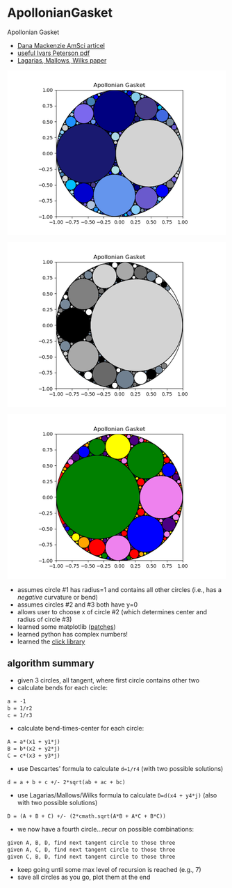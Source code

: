 # ApollonianGasket
Apollonian Gasket

- [Dana Mackenzie AmSci articel](https://www.americanscientist.org/article/a-tisket-a-tasket-an-apollonian-gasket)
- [useful Ivars Peterson pdf](https://maths.ac-noumea.nc/amc/docs/circle_game.pdf)
- [Lagarias, Mallows, Wilks paper](https://arxiv.org/abs/math/0101066)

![apollonian gasket picture](apolloniangasket.png)

![grey gasket picture](greys.png)

![rainbow gasket picture](rainbow.png)

- assumes circle #1 has radius=1 and contains all other 
circles (i.e., has a *negative* curvature or bend)
- assumes circles #2 and #3 both have y=0
- allows user to choose x of circle #2 (which determines
center and radius of circle #3)
- learned some matplotlib ([patches](https://matplotlib.org/stable/api/_as_gen/matplotlib.patches.Circle.html))
- learned python has complex numbers!
- learned the [click library](https://click.palletsprojects.com/en/8.0.x/)

## algorithm summary

- given 3 circles, all tangent, where first circle contains other two
- calculate bends for each circle:
```
a = -1
b = 1/r2
c = 1/r3
```
- calculate bend-times-center for each circle:
```
A = a*(x1 + y1*j)
B = b*(x2 + y2*j)
C = c*(x3 + y3*j)
```
- use Descartes' formula to calculate `d=1/r4` (with two possible solutions)
```
d = a + b + c +/- 2*sqrt(ab + ac + bc)
```
- use Lagarias/Mallows/Wilks formula to calculate `D=d(x4 + y4*j)` (also 
with two possible solutions)
```
D = (A + B + C) +/- (2*cmath.sqrt(A*B + A*C + B*C))
```
- we now have a fourth circle...recur on possible combinations:
```
given A, B, D, find next tangent circle to those three
given A, C, D, find next tangent circle to those three
given C, B, D, find next tangent circle to those three
```
- keep going until some max level of recursion is reached (e.g., 7)
- save all circles as you go, plot them at the end
